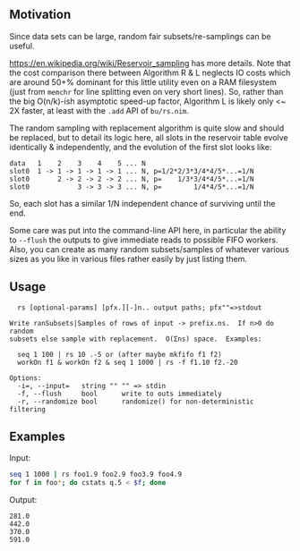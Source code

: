 Motivation
----------
Since data sets can be large, random fair subsets/re-samplings can be useful.

https://en.wikipedia.org/wiki/Reservoir_sampling has more details.  Note that
the cost comparison there between Algorithm R & L neglects IO costs which are
around 50+% dominant for this little utility even on a RAM filesystem (just from
`memchr` for line splitting even on very short lines).  So, rather than the big
O(n/k)-ish asymptotic speed-up factor, Algorithm L is likely only <~ 2X faster,
at least with the `.add` API of `bu/rs.nim`.

The random sampling with replacement algorithm is quite slow and should be
replaced, but to detail its logic here, all slots in the reservoir table evolve
identically & independently, and the evolution of the first slot looks like:
```
data   1    2    3    4    5 ... N
slot0  1 -> 1 -> 1 -> 1 -> 1 ... N, p=1/2*2/3*3/4*4/5*...=1/N
slot0       2 -> 2 -> 2 -> 2 ... N, p=    1/3*3/4*4/5*...=1/N
slot0            3 -> 3 -> 3 ... N, p=        1/4*4/5*...=1/N
```
So, each slot has a similar 1/N independent chance of surviving until the end.

Some care was put into the command-line API here, in particular the ability to
`--flush` the outputs to give immediate reads to possible FIFO workers.  Also,
you can create as many random subsets/samples of whatever various sizes as you
like in various files rather easily by just listing them.

Usage
-----
```
  rs [optional-params] [pfx.][-]n.. output paths; pfx""=>stdout

Write ranSubsets|Samples of rows of input -> prefix.ns.  If n>0 do random
subsets else sample with replacement.  O(Σns) space.  Examples:

  seq 1 100 | rs 10 .-5 or (after maybe mkfifo f1 f2)
  workOn f1 & workOn f2 & seq 1 1000 | rs -f f1.10 f2.-20

Options:
  -i=, --input=   string "" "" => stdin
  -f, --flush     bool      write to outs immediately
  -r, --randomize bool      randomize() for non-deterministic filtering
```

Examples
--------
Input:
```sh
seq 1 1000 | rs foo1.9 foo2.9 foo3.9 foo4.9
for f in foo*; do cstats q.5 < $f; done
```
Output:
```
281.0
442.0
370.0
591.0
```
